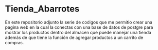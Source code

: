 # Tienda_Abarrotes
En este repositorio adjunto la serie de codigos que me permitio crear una pagina web en la cual la conectas con una base de datos de postgre para mostrar los productos dentro del almacen que puede manejar una tienda además de que tiene la función de agregar productos a un carrito de compras.
